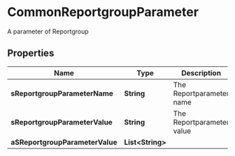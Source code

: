 

# CommonReportgroupParameter

A parameter of Reportgroup 

## Properties

| Name | Type | Description | Notes |
|------------ | ------------- | ------------- | -------------|
|**sReportgroupParameterName** | **String** | The Reportparameter name |  |
|**sReportgroupParameterValue** | **String** | The Reportparameter value |  [optional] |
|**aSReportgroupParameterValue** | **List&lt;String&gt;** |  |  [optional] |



